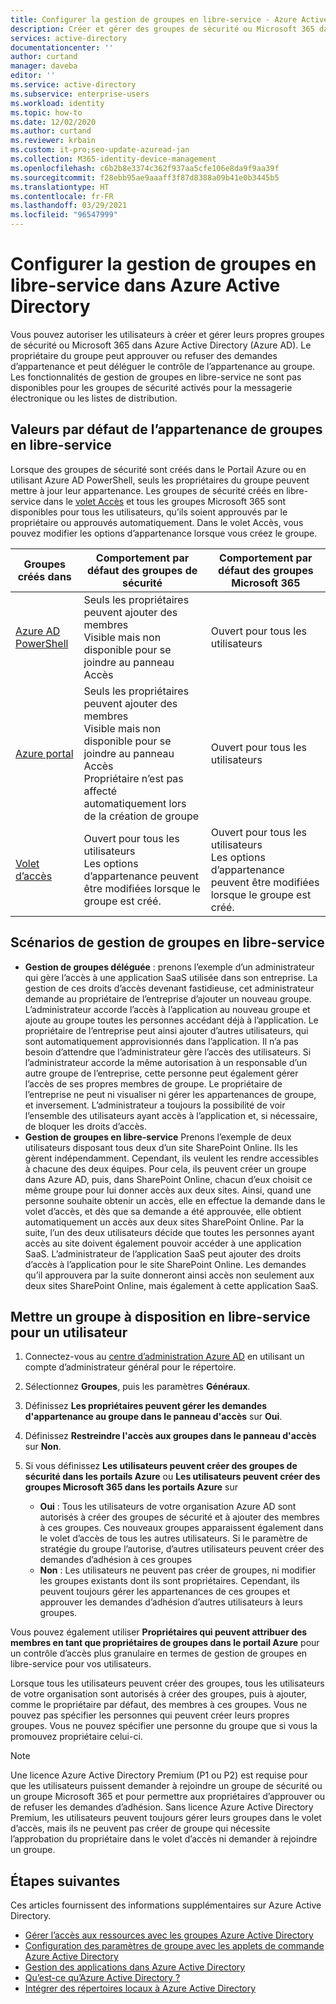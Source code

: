 ```yaml
---
title: Configurer la gestion de groupes en libre-service - Azure Active Directory | Microsoft Docs
description: Créer et gérer des groupes de sécurité ou Microsoft 365 dans Azure Active Directory et demander des appartenances aux groupes de sécurité ou Microsoft 365
services: active-directory
documentationcenter: ''
author: curtand
manager: daveba
editor: ''
ms.service: active-directory
ms.subservice: enterprise-users
ms.workload: identity
ms.topic: how-to
ms.date: 12/02/2020
ms.author: curtand
ms.reviewer: krbain
ms.custom: it-pro;seo-update-azuread-jan
ms.collection: M365-identity-device-management
ms.openlocfilehash: c6b2b8e3374c362f937aa5cfe106e8da9f9aa39f
ms.sourcegitcommit: f28ebb95ae9aaaff3f87d8388a09b41e0b3445b5
ms.translationtype: HT
ms.contentlocale: fr-FR
ms.lasthandoff: 03/29/2021
ms.locfileid: "96547999"
---
```

# <a name="set-up-self-service-group-management-in-azure-active-directory"></a>Configurer la gestion de groupes en libre-service dans Azure Active Directory 

Vous pouvez autoriser les utilisateurs à créer et gérer leurs propres groupes de sécurité ou Microsoft 365 dans Azure Active Directory (Azure AD). Le propriétaire du groupe peut approuver ou refuser des demandes d’appartenance et peut déléguer le contrôle de l’appartenance au groupe. Les fonctionnalités de gestion de groupes en libre-service ne sont pas disponibles pour les groupes de sécurité activés pour la messagerie électronique ou les listes de distribution.

## <a name="self-service-group-membership-defaults"></a>Valeurs par défaut de l’appartenance de groupes en libre-service

Lorsque des groupes de sécurité sont créés dans le Portail Azure ou en utilisant Azure AD PowerShell, seuls les propriétaires du groupe peuvent mettre à jour leur appartenance. Les groupes de sécurité créés en libre-service dans le [volet Accès](https://account.activedirectory.windowsazure.com/r#/joinGroups) et tous les groupes Microsoft 365 sont disponibles pour tous les utilisateurs, qu’ils soient approuvés par le propriétaire ou approuvés automatiquement. Dans le volet Accès, vous pouvez modifier les options d’appartenance lorsque vous créez le groupe.

Groupes créés dans | Comportement par défaut des groupes de sécurité | Comportement par défaut des groupes Microsoft 365
------------------ | ------------------------------- | ---------------------------------
[Azure AD PowerShell](../enterprise-users/groups-settings-cmdlets.md) | Seuls les propriétaires peuvent ajouter des membres<br>Visible mais non disponible pour se joindre au panneau Accès | Ouvert pour tous les utilisateurs
[Azure portal](https://portal.azure.com) | Seuls les propriétaires peuvent ajouter des membres<br>Visible mais non disponible pour se joindre au panneau Accès<br>Propriétaire n’est pas affecté automatiquement lors de la création de groupe | Ouvert pour tous les utilisateurs
[Volet d’accès](https://account.activedirectory.windowsazure.com/r#/joinGroups) | Ouvert pour tous les utilisateurs<br>Les options d’appartenance peuvent être modifiées lorsque le groupe est créé. | Ouvert pour tous les utilisateurs<br>Les options d’appartenance peuvent être modifiées lorsque le groupe est créé.

## <a name="self-service-group-management-scenarios"></a>Scénarios de gestion de groupes en libre-service

* **Gestion de groupes déléguée** : prenons l’exemple d’un administrateur qui gère l’accès à une application SaaS utilisée dans son entreprise. La gestion de ces droits d’accès devenant fastidieuse, cet administrateur demande au propriétaire de l’entreprise d’ajouter un nouveau groupe. L’administrateur accorde l’accès à l’application au nouveau groupe et ajoute au groupe toutes les personnes accédant déjà à l’application. Le propriétaire de l’entreprise peut ainsi ajouter d’autres utilisateurs, qui sont automatiquement approvisionnés dans l’application. Il n’a pas besoin d’attendre que l’administrateur gère l’accès des utilisateurs. Si l’administrateur accorde la même autorisation à un responsable d’un autre groupe de l’entreprise, cette personne peut également gérer l’accès de ses propres membres de groupe. Le propriétaire de l’entreprise ne peut ni visualiser ni gérer les appartenances de groupe, et inversement. L’administrateur a toujours la possibilité de voir l’ensemble des utilisateurs ayant accès à l’application et, si nécessaire, de bloquer les droits d’accès.
* **Gestion de groupes en libre-service** Prenons l’exemple de deux utilisateurs disposant tous deux d’un site SharePoint Online. Ils les gèrent indépendamment. Cependant, ils veulent les rendre accessibles à chacune des deux équipes. Pour cela, ils peuvent créer un groupe dans Azure AD, puis, dans SharePoint Online, chacun d’eux choisit ce même groupe pour lui donner accès aux deux sites. Ainsi, quand une personne souhaite obtenir un accès, elle en effectue la demande dans le volet d’accès, et dès que sa demande a été approuvée, elle obtient automatiquement un accès aux deux sites SharePoint Online. Par la suite, l’un des deux utilisateurs décide que toutes les personnes ayant accès au site doivent également pouvoir accéder à une application SaaS. L’administrateur de l’application SaaS peut ajouter des droits d’accès à l’application pour le site SharePoint Online. Les demandes qu’il approuvera par la suite donneront ainsi accès non seulement aux deux sites SharePoint Online, mais également à cette application SaaS.

## <a name="make-a-group-available-for-user-self-service"></a>Mettre un groupe à disposition en libre-service pour un utilisateur

1. Connectez-vous au [centre d’administration Azure AD](https://aad.portal.azure.com) en utilisant un compte d’administrateur général pour le répertoire.
1. Sélectionnez **Groupes**, puis les paramètres **Généraux**.
1. Définissez **Les propriétaires peuvent gérer les demandes d'appartenance au groupe dans le panneau d'accès** sur **Oui**.
1. Définissez **Restreindre l'accès aux groupes dans le panneau d'accès** sur **Non**.
1. Si vous définissez **Les utilisateurs peuvent créer des groupes de sécurité dans les portails Azure** ou **Les utilisateurs peuvent créer des groupes Microsoft 365 dans les portails Azure** sur

    - **Oui** : Tous les utilisateurs de votre organisation Azure AD sont autorisés à créer des groupes de sécurité et à ajouter des membres à ces groupes. Ces nouveaux groupes apparaissent également dans le volet d’accès de tous les autres utilisateurs. Si le paramètre de stratégie du groupe l’autorise, d’autres utilisateurs peuvent créer des demandes d’adhésion à ces groupes
    - **Non** : Les utilisateurs ne peuvent pas créer de groupes, ni modifier les groupes existants dont ils sont propriétaires. Cependant, ils peuvent toujours gérer les appartenances de ces groupes et approuver les demandes d’adhésion d’autres utilisateurs à leurs groupes.

Vous pouvez également utiliser **Propriétaires qui peuvent attribuer des membres en tant que propriétaires de groupes dans le portail Azure** pour un contrôle d’accès plus granulaire en termes de gestion de groupes en libre-service pour vos utilisateurs.

Lorsque tous les utilisateurs peuvent créer des groupes, tous les utilisateurs de votre organisation sont autorisés à créer des groupes, puis à ajouter, comme le propriétaire par défaut, des membres à ces groupes. Vous ne pouvez pas spécifier les personnes qui peuvent créer leurs propres groupes. Vous ne pouvez spécifier une personne du groupe que si vous la promouvez propriétaire celui-ci.

> [!NOTE]
> Une licence Azure Active Directory Premium (P1 ou P2) est requise pour que les utilisateurs puissent demander à rejoindre un groupe de sécurité ou un groupe Microsoft 365 et pour permettre aux propriétaires d’approuver ou de refuser les demandes d’adhésion. Sans licence Azure Active Directory Premium, les utilisateurs peuvent toujours gérer leurs groupes dans le volet d’accès, mais ils ne peuvent pas créer de groupe qui nécessite l’approbation du propriétaire dans le volet d’accès ni demander à rejoindre un groupe.

## <a name="next-steps"></a>Étapes suivantes

Ces articles fournissent des informations supplémentaires sur Azure Active Directory.

* [Gérer l’accès aux ressources avec les groupes Azure Active Directory](../fundamentals/active-directory-manage-groups.md)
* [Configuration des paramètres de groupe avec les applets de commande Azure Active Directory](../enterprise-users/groups-settings-cmdlets.md)
* [Gestion des applications dans Azure Active Directory](../manage-apps/what-is-application-management.md)
* [Qu’est-ce qu’Azure Active Directory ?](../fundamentals/active-directory-whatis.md)
* [Intégrer des répertoires locaux à Azure Active Directory](../hybrid/whatis-hybrid-identity.md)
